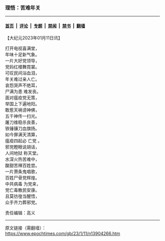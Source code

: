 ### 理悟：苦难年关

---

#### [首页](../../../..?n13904266) &nbsp;|&nbsp; [评论](../../../../../epoch-comment?n13904266) &nbsp;|&nbsp; [专题](../../../../../epoch-special?n13904266) &nbsp;|&nbsp; [禁闻](../../../../../epoch-news?n13904266) &nbsp;|&nbsp; [禁书](../../../../../books?n13904266) &nbsp;|&nbsp; [翻墙](https://github.com/gfw-breaker/nogfw/blob/master/README.md?n13904266)


<div class="post_content" id="artbody" itemprop="articleBody">
 <!-- article content begin -->
 <p>
  【大纪元2023年01月11日讯】
 </p>
 <p>
  打开电视喜满堂，
  <br/>
  年味十足新气象。
  <br/>
  一片大好党领导，
  <br/>
  党妈红楼舞霓裳。
  <br/>
  可叹民间浴血泪，
  <br/>
  年关难过亲人亡。
  <br/>
  哀怨哭声不绝耳，
  <br/>
  <ok href="https://www.epochtimes.com/gb/tag/%E5%B0%B8%E6%BB%A1%E4%B8%BA%E6%82%A3.html">
   尸满为患
  </ok>
  难发丧。
  <br/>
  面对瘟疫党无策，
  <br/>
  举国上下遍地阳。
  <br/>
  敢惹天祸谤神佛，
  <br/>
  五千神传一扫光。
  <br/>
  屠刀维稳杀良善，
  <br/>
  铁锤镰刀血旗扬。
  <br/>
  如今罪满天清算，
  <br/>
  瘟疫四起必
  <ok href="https://www.epochtimes.com/gb/tag/%E4%BA%A1%E5%85%9A.html">
   亡党
  </ok>
  。
  <br/>
  邪党瞪眼说胡话，
  <br/>
  <ok href="https://www.epochtimes.com/gb/tag/%E4%BA%BA%E9%97%B4%E5%9C%B0%E7%8B%B1.html">
   人间地狱
  </ok>
  称天堂。
  <br/>
  水深火热苦难中，
  <br/>
  酸甜苦辣百姓尝。
  <br/>
  一片萧条鬼唱歌，
  <br/>
  百姓尸骨党辉煌。
  <br/>
  <ok href="https://www.epochtimes.com/gb/tag/%E4%B8%AD%E5%85%B1%E7%97%85%E6%AF%92.html">
   中共病毒
  </ok>
  为党来，
  <br/>
  党亡毒散民安康。
  <br/>
  且莫彷徨当醒悟，
  <br/>
  众手齐力葬邪党。
 </p>
 <p>
  责任编辑：高义
 </p>
 <!-- article content end -->
 <div id="below_article_ad">
 </div>
</div>


---

原文链接（需翻墙）：https://www.epochtimes.com/gb/23/1/11/n13904266.htm